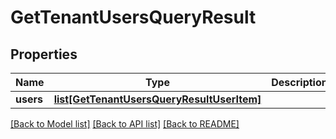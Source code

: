 # GetTenantUsersQueryResult


## Properties
Name | Type | Description | Notes
------------ | ------------- | ------------- | -------------
**users** | [**list[GetTenantUsersQueryResultUserItem]**](GetTenantUsersQueryResultUserItem.md) |  | 

[[Back to Model list]](../README.md#documentation-for-models) [[Back to API list]](../README.md#documentation-for-api-endpoints) [[Back to README]](../README.md)


